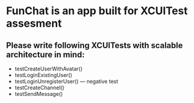 # FunChat is an app built for XCUITest assesment 

## Please write following XCUITests with scalable architecture in mind:

  * testCreateUserWithAvatar()
  * testLoginExistingUser()
  * testLoginUnregisterUser() — negative test
  * testCreateChannel()
  * testSendMessage()
